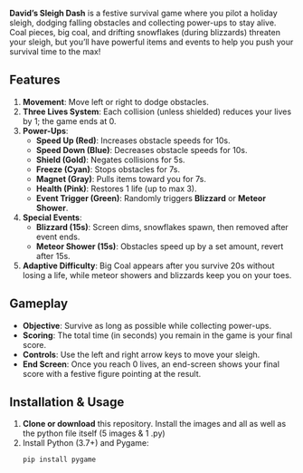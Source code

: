 **David’s Sleigh Dash** is a festive survival game where you pilot a holiday sleigh, dodging falling obstacles and collecting power-ups to stay alive. Coal pieces, big coal, and drifting snowflakes (during blizzards) threaten your sleigh, but you’ll have powerful items and events to help you push your survival time to the max!

## Features

1. **Movement**: Move left or right to dodge obstacles.  
2. **Three Lives System**: Each collision (unless shielded) reduces your lives by 1; the game ends at 0.  
3. **Power-Ups**:
   - **Speed Up (Red)**: Increases obstacle speeds for 10s.  
   - **Speed Down (Blue)**: Decreases obstacle speeds for 10s.  
   - **Shield (Gold)**: Negates collisions for 5s.  
   - **Freeze (Cyan)**: Stops obstacles for 7s.  
   - **Magnet (Gray)**: Pulls items toward you for 7s.  
   - **Health (Pink)**: Restores 1 life (up to max 3).  
   - **Event Trigger (Green)**: Randomly triggers **Blizzard** or **Meteor Shower**.  
4. **Special Events**:
   - **Blizzard (15s)**: Screen dims, snowflakes spawn, then removed after event ends.  
   - **Meteor Shower (15s)**: Obstacles speed up by a set amount, revert after 15s.  
5. **Adaptive Difficulty**: Big Coal appears after you survive 20s without losing a life, while meteor showers and blizzards keep you on your toes.

## Gameplay

- **Objective**: Survive as long as possible while collecting power-ups.  
- **Scoring**: The total time (in seconds) you remain in the game is your final score.  
- **Controls**: Use the left and right arrow keys to move your sleigh.  
- **End Screen**: Once you reach 0 lives, an end-screen shows your final score with a festive figure pointing at the result.

## Installation & Usage

1. **Clone or download** this repository. Install the images and all as well as the python file itself (5 images & 1 .py)
2. Install Python (3.7+) and Pygame:
   ```bash
   pip install pygame
